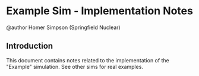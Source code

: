 # Example Sim - Implementation Notes

@author Homer Simpson (Springfield Nuclear)

## Introduction

This document contains notes related to the implementation of the "Example" simulation. See other sims for real examples.
